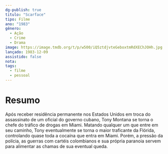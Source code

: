 ```yaml
---
dg-publish: true
titulo: "Scarface"
tipo: Filme
ano: "1983"
gênero:
  - Ação
  - Crime
  - Drama
image: https://image.tmdb.org/t/p/w500/iQ5ztdjvteGeboxtmRdXEChJOHh.jpg
lançado: 1983-12-09
assistido: false
nota: 
tags:
  - filme
  - pessoal
---
```

# Resumo
Após receber residência permanente nos Estados Unidos em troca do assassinato de um oficial do governo cubano, Tony Montana se torna o chefe do tráfico de drogas em Miami. Matando qualquer um que entre em seu caminho, Tony eventualmente se torna o maior traficante da Flórida, controlando quase toda a cocaína que entra em Miami. Porém, a pressão da polícia, as guerras com cartéis colombianos e sua própria paranoia servem para alimentar as chamas de sua eventual queda.

